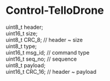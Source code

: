 # Control-TelloDrone

uint8_t header;  
uint16_t size;  
uint8_t CRC_8;  // header ~ size  
uint8_t type;  
uint16_t msg_id;  // command type  
uint16_t seq_no;  // sequence  
uint8_t payload;  
uint16_t CRC_16;  // header ~ payload  
